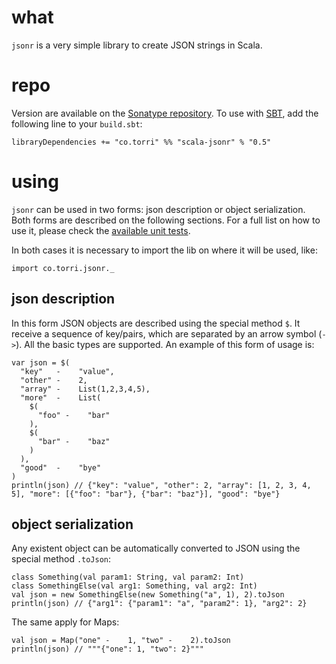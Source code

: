 # what

`jsonr` is a very simple library to create JSON strings in Scala.



# repo

Version are available on the [Sonatype repository](https://oss.sonatype.org/content/repositories/releases/co/torri/). To use with [SBT](https://github.com/harrah/xsbt/wiki/), add the following line to your `build.sbt`:

    libraryDependencies += "co.torri" %% "scala-jsonr" % "0.5"



# using

`jsonr` can be used in two forms: json description or object serialization. Both forms are described on the following sections. For a full list on how to use it, please check the [available unit tests](https://github.com/lucastorri/scala-jsonr/blob/master/src/test/scala/co/torri/jsonr/jsonrTest.scala).

In both cases it is necessary to import the lib on where it will be used, like:

    import co.torri.jsonr._


## json description

In this form JSON objects are described using the special method `$`. It receive a sequence of key/pairs, which are separated by an arrow symbol (`->`). All the basic types are supported. An example of this form of usage is:

    var json = $(
      "key"   -    "value",
      "other" -    2,
      "array" -    List(1,2,3,4,5),
      "more"  -    List(
        $(
          "foo" -    "bar"
        ),
        $(
          "bar" -    "baz"
        )
      ),
      "good"  -    "bye"
    )
    println(json) // {"key": "value", "other": 2, "array": [1, 2, 3, 4, 5], "more": [{"foo": "bar"}, {"bar": "baz"}], "good": "bye"}


## object serialization

Any existent object can be automatically converted to JSON using the special method `.toJson`:

    class Something(val param1: String, val param2: Int)
    class SomethingElse(val arg1: Something, val arg2: Int)
    val json = new SomethingElse(new Something("a", 1), 2).toJson
    println(json) // {"arg1": {"param1": "a", "param2": 1}, "arg2": 2}

The same apply for Maps:

    val json = Map("one" -    1, "two" -    2).toJson
    println(json) // """{"one": 1, "two": 2}"""